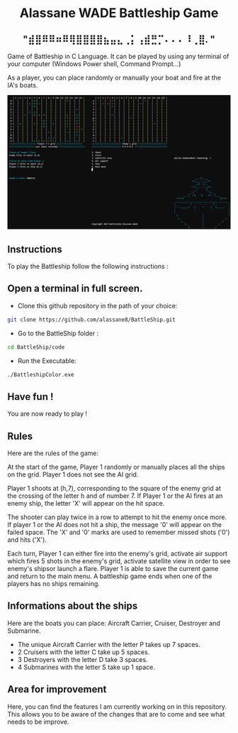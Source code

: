 <h1 align="center">
Alassane WADE Battleship Game
</h1>  

<h2 align="center">
 "⣾⣿⠿⠿⠶⠿⢿⣿⣿⣿⣿⣦⣤⣄⢀⡅⢠⣾⣛⡉⠄⠄⠄⠸⢀⣿. "
</h2>                                      

Game of Battleship in C Language.
It can be played by using any terminal of your computer (Windows Power shell, Command Prompt...)

As a player, you can place randomly or manually your boat and fire at the IA's boats.

<img width="1306" alt="Screen Shot 2021-03-15 at 8 29 18 PM" src="https://github.com/alassane8/BattleShip/blob/main/code/Capture.PNG">

## Instructions
To play the Battleship follow the following instructions :

## Open a terminal in full screen.
- Clone this github repository in the path of your choice: 
```bash
git clone https://github.com/alassane8/BattleShip.git
```
- Go to the BattleShip folder :
```bash
cd BattleShip/code
```
- Run the Executable: 
```bash
./BattleshipColor.exe
```

## Have fun !
You are now ready to play !

## Rules
Here are the rules of the game: 

At the start of the game, Player 1 randomly or manually places all the ships on
the grid. Player 1 does not see the AI grid.

Player 1 shoots at (h,7), corresponding to the square of the enemy grid
at the crossing of the letter h and of number 7.
If Player 1 or the AI fires at an enemy ship, the letter 'X' will appear on the
hit space.

The shooter can play twice in a row to attempt to hit the enemy once more.
If player 1 or the AI does not hit a ship, the message '0' will appear on the
failed space.
The 'X' and '0' marks are used to remember missed shots ('0') and hits ('X').

Each turn, Player 1 can either fire into the enemy's grid, activate air support
which fires 5 shots in the enemy's grid, activate satellite view in
order to see enemy's shipsor launch a flare.
Player 1 is able to save the current game and return to the main menu.
A battleship game ends when one of the players has no ships remaining.

## Informations about the ships
Here are the boats you can place:
Aircraft Carrier, Cruiser, Destroyer and Submarine.
- The unique Aircraft Carrier with the letter P takes up 7 spaces.
- 2 Cruisers with the letter C take up 5 spaces.
- 3 Destroyers with the letter D take 3 spaces.
- 4 Submarines with the letter S take up 1 space.

## Area for improvement
Here, you can find the features I am currently working on in this repository.
This allows you to be aware of the changes that are to come and see what needs to be improve. 
